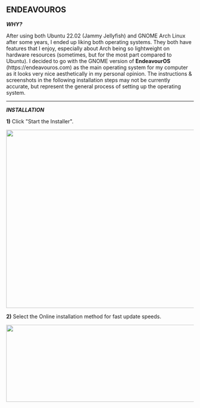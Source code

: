 ## ENDEAVOUROS

<b><i>WHY?</i></b>
<p>
After using both Ubuntu 22.02 (Jammy Jellyfish) and GNOME Arch Linux after some years, I ended up liking both operating systems. They both have features that I enjoy, especially about Arch being so lightweight on hardware resources (sometimes, but for the most part compared to Ubuntu). I decided to go with the GNOME version of <b>EndeavourOS</b> (https://endeavouros.com) as the main operating system for my computer as it looks very nice aesthetically in my personal opinion. The instructions & screenshots in the following installation steps may not be currently accurate, but represent the general process of setting up the operating system.
</p>

---

<b><i>INSTALLATION</i></b>

<p>
<b>1)</b> Click "Start the Installer". 
</p>
<img width="667" height="479" src="https://github.com/user-attachments/assets/13b86729-8768-422b-9837-ada67c975273" />

<p>
<b>2)</b> Select the Online installation method for fast update speeds. 
</p>
<img width="598" height="207" src="https://github.com/user-attachments/assets/b3f3f232-30c4-4b8a-a387-94e85764bd99" />
